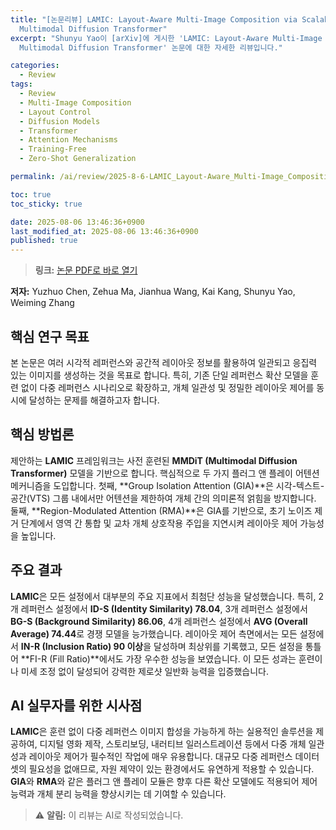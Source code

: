 ```yaml
---
title: "[논문리뷰] LAMIC: Layout-Aware Multi-Image Composition via Scalability of
  Multimodal Diffusion Transformer"
excerpt: "Shunyu Yao이 [arXiv]에 게시한 'LAMIC: Layout-Aware Multi-Image Composition via Scalability of
  Multimodal Diffusion Transformer' 논문에 대한 자세한 리뷰입니다."

categories:
  - Review
tags:
  - Review
  - Multi-Image Composition
  - Layout Control
  - Diffusion Models
  - Transformer
  - Attention Mechanisms
  - Training-Free
  - Zero-Shot Generalization

permalink: /ai/review/2025-8-6-LAMIC_Layout-Aware_Multi-Image_Composition_via_Scalability_of_Multimodal_Diffusion_Transformer/

toc: true
toc_sticky: true

date: 2025-08-06 13:46:36+0900
last_modified_at: 2025-08-06 13:46:36+0900
published: true
---
```

> **링크:** [논문 PDF로 바로 열기](https://arxiv.org/abs/2508.00477)

**저자:** Yuzhuo Chen, Zehua Ma, Jianhua Wang, Kai Kang, Shunyu Yao, Weiming Zhang



## 핵심 연구 목표
본 논문은 여러 시각적 레퍼런스와 공간적 레이아웃 정보를 활용하여 일관되고 응집력 있는 이미지를 생성하는 것을 목표로 합니다. 특히, 기존 단일 레퍼런스 확산 모델을 훈련 없이 다중 레퍼런스 시나리오로 확장하고, 개체 일관성 및 정밀한 레이아웃 제어를 동시에 달성하는 문제를 해결하고자 합니다.

## 핵심 방법론
제안하는 **LAMIC** 프레임워크는 사전 훈련된 **MMDiT (Multimodal Diffusion Transformer)** 모델을 기반으로 합니다. 핵심적으로 두 가지 플러그 앤 플레이 어텐션 메커니즘을 도입합니다. 첫째, **Group Isolation Attention (GIA)**은 시각-텍스트-공간(VTS) 그룹 내에서만 어텐션을 제한하여 개체 간의 의미론적 얽힘을 방지합니다. 둘째, **Region-Modulated Attention (RMA)**은 GIA를 기반으로, 초기 노이즈 제거 단계에서 영역 간 통합 및 교차 개체 상호작용 주입을 지연시켜 레이아웃 제어 가능성을 높입니다.

## 주요 결과
**LAMIC**은 모든 설정에서 대부분의 주요 지표에서 최첨단 성능을 달성했습니다. 특히, 2개 레퍼런스 설정에서 **ID-S (Identity Similarity) 78.04**, 3개 레퍼런스 설정에서 **BG-S (Background Similarity) 86.06**, 4개 레퍼런스 설정에서 **AVG (Overall Average) 74.44**로 경쟁 모델을 능가했습니다. 레이아웃 제어 측면에서는 모든 설정에서 **IN-R (Inclusion Ratio) 90 이상**을 달성하며 최상위를 기록했고, 모든 설정을 통틀어 **FI-R (Fill Ratio)**에서도 가장 우수한 성능을 보였습니다. 이 모든 성과는 훈련이나 미세 조정 없이 달성되어 강력한 제로샷 일반화 능력을 입증했습니다.

## AI 실무자를 위한 시사점
**LAMIC**은 훈련 없이 다중 레퍼런스 이미지 합성을 가능하게 하는 실용적인 솔루션을 제공하여, 디지털 영화 제작, 스토리보딩, 내러티브 일러스트레이션 등에서 다중 개체 일관성과 레이아웃 제어가 필수적인 작업에 매우 유용합니다. 대규모 다중 레퍼런스 데이터셋의 필요성을 없애므로, 자원 제약이 있는 환경에서도 유연하게 적용할 수 있습니다. **GIA**와 **RMA**와 같은 플러그 앤 플레이 모듈은 향후 다른 확산 모델에도 적용되어 제어 능력과 개체 분리 능력을 향상시키는 데 기여할 수 있습니다.

> ⚠️ **알림:** 이 리뷰는 AI로 작성되었습니다.